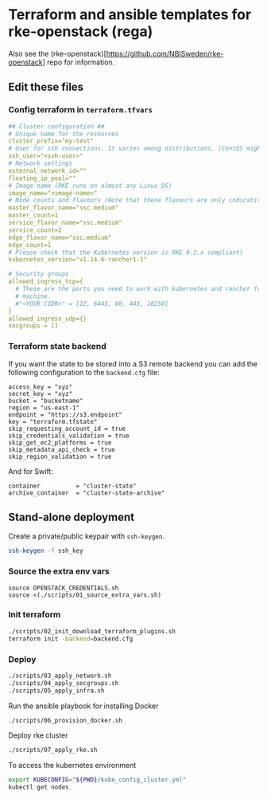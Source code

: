 # Terraform and ansible templates for rke-openstack (rega)

Also see the (rke-openstack)[https://github.com/NBISweden/rke-openstack] repo
for information.


## Edit these files

### Config terraform in `terraform.tfvars`

```yml
## Cluster configuration ##
# Unique name for the resources
cluster_prefix="my-test"
# User for ssh connections. It varies among distributions. (CentOS might work with cloud-user or centos)
ssh_user="<ssh-user>"
# Network settings
external_network_id=""
floating_ip_pool=""
# Image name (RKE runs on almost any Linux OS)
image_name="<image-name>"
# Node counts and flavours (Note that these flavours are only indicative)
master_flavor_name="ssc.medium"
master_count=1
service_flavor_name="ssc.medium"
service_count=2
edge_flavor_name="ssc.medium"
edge_count=1
# Please check that the Kubernetes version is RKE 0.2.x compliant)
kubernetes_version="v1.14.6-rancher1-1"

# Security groups
allowed_ingress_tcp={
  # These are the ports you need to work with kubernetes and rancher from your
  # machine.
  #"<YOUR CIDR>" = [22, 6443, 80, 443, 10250]
}
allowed_ingress_udp={}
secgroups = []
```

### Terraform state backend

If you want the state to be stored into a S3 remote backend you can add the following configuration to the `backend.cfg` file:

```
access_key = "xyz"
secret_key = "xyz"
bucket = "bucketname"
region = "us-east-1"
endpoint = "https://s3.endpoint"
key = "terraform.tfstate"
skip_requesting_account_id = true
skip_credentials_validation = true
skip_get_ec2_platforms = true
skip_metadata_api_check = true
skip_region_validation = true
```

And for Swift:

```
container          = "cluster-state"
archive_container  = "cluster-state-archive"
```

## Stand-alone deployment

Create a private/public keypair with `ssh-keygen`.

```bash
ssh-keygen -f ssh_key
```

### Source the extra env vars

```console
source OPENSTACK_CREDENTIALS.sh
source <(./scripts/01_source_extra_vars.sh)
```

### Init terraform

```bash
./scripts/02_init_download_terraform_plugins.sh
terraform init -backend=backend.cfg
```

### Deploy

```bash
./scripts/03_apply_network.sh
./scripts/04_apply_secgroups.sh
./scripts/05_apply_infra.sh
```

Run the ansible playbook for installing Docker

```bash
./scripts/06_provision_docker.sh
```

Deploy rke cluster

```bash
./scripts/07_apply_rke.sh
```

To access the kubernetes environment

```bash
export KUBECONFIG="${PWD}/kube_config_cluster.yml"
kubectl get nodes
```
